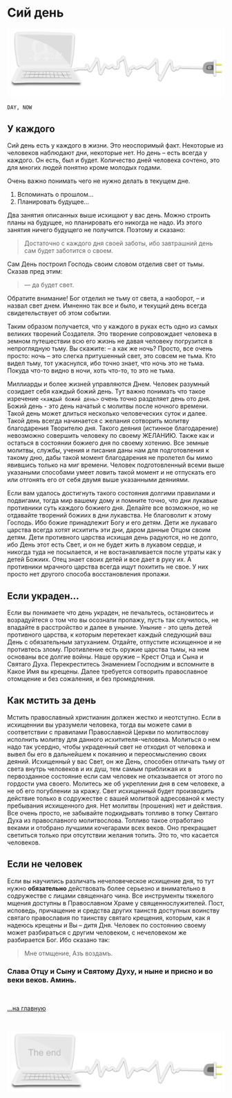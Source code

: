 <div class="navi"><nav id="navi"><!-- js --></nav></div>

# Сий день

<span id="comp-start-img" class="img" onclick="imgResize()">![img](assets/svg/comp-start.svg)</span>

	DAY, NOW


## У каждого

Сий день есть у каждого в жизни. Это неоспоримый факт. Некоторые из человеков наблюдают дни, некоторые нет. Но день – есть всегда у каждого. Он есть, был и будет. Количество дней человека сочтено, это для многих людей понятно кроме молодых годами. 

Очень важно понимать чего не нужно делать в текущем дне.

1. Вспоминать о прошлом…
2. Планировать будущее…

Два занятия описанных выше исхищают у вас день.
Можно строить планы на будущее, но планировать его никогда не надо. Из этого занятия ничего будущего не получится. Поэтому и сказано:

>Достаточно с каждого дня своей заботы, ибо завтрашний день сам будет заботится о своем.

Сам День построил Господь своим словом отделив  свет от тьмы. Сказав пред этим:

> — да будет свет.

Обратите внимание! Бог отделил не тьму от света, а наоборот, – и назвал свет днем. Имненно так все и было, и текущий день всегда свидетельствует об этом событии. 

Таким образом получается, что у каждого в руках есть одно из самых великих творений Создателя. Это творение сопровождает человека в земном путешествии всю его жизнь не давая человеку погрузится в непроглядную тьму. Вы скажите: – а как же ночь? Просто, все очень просто: ночь – это слегка притушенный свет, это совсем не тьма. Кто видел тьму, тот ужаснулся, ибо точно знает, что ночь это не тьма. Покуда что-то видно в ночи, хоть что-то, то это не тьма.

Миллиарды и более жизней управляются Днем. Человек разумный созидает себя каждый божий день. Тут важно понимать что такое изречение `<каждый божий день>` очень точно разделяет день ото дня. Божий день - это день начатый с молитвы после ночного времени. Такой день может длиться несколько человеческих суток и далее. Такой день всегда начинается с желания сотворить молитву благодарения Творителю дня. Такого деяния (истинное благодарение) невозможно совершить человеку по своему ЖЕЛАНИЮ. Также как и остаться в состоянии божиего дня по своему хотению. Все земные молитвы, службы, учения и писания даны нам для подготовления к такому дню, дабы такой момент благодарения не пролетел бы мимо явившись только на миг времени. Человек подготовленный всеми выше указаными способами умеет ловить такой момент и не отпускать его или отгонять его от себя двумя выше указанными деяниями. 

Если вам удалось достигнуть такого состояния долгими правилами и подвигами, тогда мир вашему дому и помните точно, что дни лукавые противники суть каждого божиего дня. Делайте все возможное, но не отдавайте творений божиих в дни лукавства. Не благоволит к этому Господь. Ибо божие принадлежит Богу и его детям. Дети же лукаваго царства всегда хотят исхитить эти дни, даром данные Отцом своим детям. Дети противного царства исхищая день радуются, но не долго, ибо День этот есть Свет, и он не будет жить в лукавом сердце, и никогда туда не посылается, и не востанавливается после утраты как у детей Божиих. Отец знает своих детей и все дает в руку их. А противники мрачного царства всегда ищут похитить не свое. У них просто нет другого способа восстановления пропажи. 

## Если украден…

Если вы понимаете что день украден, не печальтесь, остановитесь и возрадуйтеся о том что вы осознали пропажу, пусть так случилось, не впадайте в расстройство и далее в уныние. Уныние - это цель детей противного царства,  к которым перетекает каждый следующий ваш День с обязательным затуханием. Отдайте, отпустите исхищенное и не противтесь злому. Противление есть оружие царства тьмы, на нем основаны все долгие войны. Наше оружие – Крест Отца и Сына и Святаго Духа. Перекреститесь Знамением Господним и вспомните в Какое Имя вы крещены. Далее требуется сотворить православное отомщение и без сожаления, и без промедления.

## Как мстить за день

Мстить православный христианин должен жестко и неотступно. Если в исхищеннии вы уразумели человека, тогда вы можете сами в соответствии с правилами Православной Церкви по молитвослову исполнить молитву для данного исхитителя-человека. Молиться о нем надо так усердно, чтобы украденный свет не отходил от человека и вывел бы его в дальнейшем к покаянию и переосмыслению своих деяний. Исхищенный у вас Свет, он же День, способен отличать тьму от света внутрь человеков и их душ, тем самым приближая их в первозданное состояние если сам человек не отказывается от этого по гордости ума своего. Молитесь же об укреплении дня в сем человеке, а не об его погублении за кражу. Свет исхищенный будет производить действие только в содружестве с вашей молитвой адресованой к месту пребывания исхищенного дня. Нет молитвы (прошения) нет и действия. Все очень просто, не забывайте подкидывать топливо в топку Святаго Духа из православного молитвослова. Топливо такое отработано веками и отобрано лучшими кочегарами всех веков. Оно прекращает светиться только при отсутствии желания топить. Это то, что касается человеков.

## Если не человек

Если вы научились различать нечеловеческое исхищение дня, то тут нужно **обязательно** действовать более серьезно и внимательно в содружестве с лицами священнаго чина. Все инструменты тяжелого мщения доступны в  Православном Храме у священнослужителей. Пост, исповедь, причащение и  средства других таинств доступных воинству святаго православия по таинству святаго крещения, которым, как я надеюсь крещены и Вы – дитя Дня. Человек по состоянию своему может разбираться с другим человеком, с нечеловеком же разбирается Бог. Ибо сказано так:

>Мне отмщение, Азъ воздамъ.

### Слава Отцу и Сыну и Святому Духу, и ныне и присно и во веки веков. Аминь.




<br>

[…на главную](/)

<br>


<span id="comp-end-img" class="img" onclick="imgResize()">![img](assets/svg/comp-end.svg)</span>


<script src="assets/js/navi.js"></script>